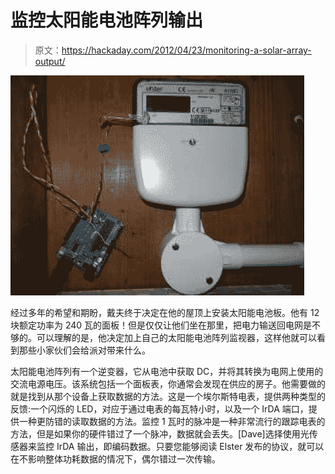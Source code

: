 # 监控太阳能电池阵列输出

> 原文：<https://hackaday.com/2012/04/23/monitoring-a-solar-array-output/>

![](img/6552b789043c4cc47471c6613a195f2b.png "arduino-solar-inverter-monitor")

经过多年的希望和期盼，戴夫终于决定在他的屋顶上安装太阳能电池板。他有 12 块额定功率为 240 瓦的面板！但是仅仅让他们坐在那里，把电力输送回电网是不够的。可以理解的是，他决定加上自己的太阳能电池阵列监视器，这样他就可以看到那些小家伙们会给派对带来什么。

太阳能电池阵列有一个逆变器，它从电池中获取 DC，并将其转换为电网上使用的交流电源电压。该系统包括一个面板表，你通常会发现在供应的房子。他需要做的就是找到从那个设备上获取数据的方法。这是一个埃尔斯特电表，提供两种类型的反馈:一个闪烁的 LED，对应于通过电表的每瓦特小时，以及一个 IrDA 端口，提供一种更防错的读取数据的方法。监控 1 瓦时的脉冲是一种非常流行的跟踪电表的方法，但是如果你的硬件错过了一个脉冲，数据就会丢失。[Dave]选择使用光传感器来监控 IrDA 输出，即编码数据。只要您能够阅读 Elster 发布的协议，就可以在不影响整体功耗数据的情况下，偶尔错过一次传输。